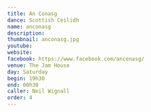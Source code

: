 ```yaml
---
title: An Conasg
dance: Scottish Ceilidh
name: anconasg
description:
thumbnail: anconasg.jpg
youtube: 
website: 
facebook: https://www.facebook.com/anconasg/
venue: The Jam House
day: Saturday
begin: 19h30
end: 00h30
caller: Neil Wignall
order: 4
---
```

